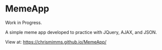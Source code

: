 # MemeApp

Work in Progress.

A simple meme app developed to practice with JQuery, AJAX, and JSON.  

View at:  https://chrismimms.github.io/MemeApp/
